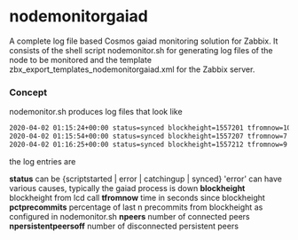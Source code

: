 # nodemonitorgaiad
A complete log file based Cosmos gaiad monitoring solution for Zabbix. It consists of the shell script nodemonitor.sh for generating log files of the node to be monitored and the template zbx_export_templates_nodemonitorgaiad.xml for the Zabbix server.

### Concept

nodemonitor.sh produces log files that look like

```sh
2020-04-02 01:15:24+00:00 status=synced blockheight=1557201 tfromnow=10 pctprecommits=.95 npeers=13 npersistentpeersoff=0
2020-04-02 01:15:54+00:00 status=synced blockheight=1557207 tfromnow=7 pctprecommits=1.00 npeers=12 npersistentpeersoff=0
2020-04-02 01:16:25+00:00 status=synced blockheight=1557212 tfromnow=9 pctprecommits=1.00 npeers=13 npersistentpeersoff=1
```

the log entries are

**status** can be {scriptstarted | error | catchingup | synced} 'error' can have various causes, typically the gaiad process is down
**blockheight** blockheight from lcd call 
**tfromnow** time in seconds since blockheight
**pctprecommits** percentage of last n precommits from blockheight as configured in nodemonitor.sh
**npeers** number of connected peers
**npersistentpeersoff** number of disconnected persistent peers
